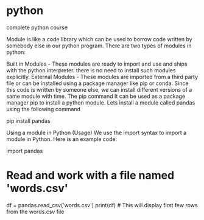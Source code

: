 # python
complete python course

Module is like a code library which can be used to borrow code written by somebody else in our python program. There are two types of modules in python:

Built in Modules - These modules are ready to import and use and ships with the python interpreter. there is no need to install such modules explicitly.
External Modules - These modules are imported from a third party file or can be installed using a package manager like pip or conda. Since this code is written by someone else, we can install different versions of a same module with time.
The pip command
It can be used as a package manager pip to install a python module. Lets install a module called pandas using the following command

pip install pandas

Using a module in Python (Usage)
We use the import syntax to import a module in Python. Here is an example code:

import pandas
# Read and work with a file named 'words.csv'
df = pandas.read_csv('words.csv')
print(df) # This will display first few rows from the words.csv file

